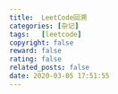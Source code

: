 ```yaml
---
title:  LeetCode回溯
categories: [杂记]
tags:   [leetcode]
copyright: false
reward: false
rating: false
related_posts: false
date: 2020-03-05 17:51:55
---
```

